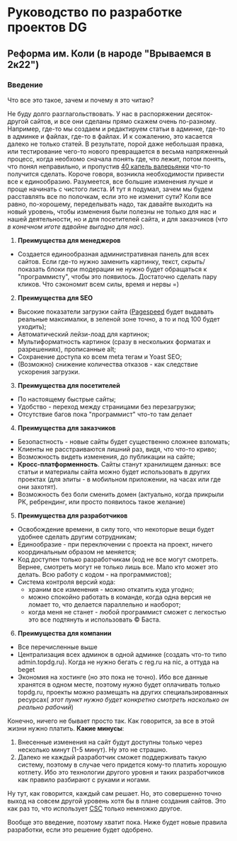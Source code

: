 # Руководство по разработке проектов DG

## Реформа им. Коли (в народе "Врываемся в 2к22")
### Введение
Что все это такое, зачем и почему я это читаю?

Не буду долго разглагольствовать. У нас в распоряжении десяток-другой сайтов, и все они сделаны прямо скажем очень по-разному. Например, где-то мы создаем и редактируем статьи в админке, где-то в админке и файлах, где-то в файлах. И к сожалению, это касается далеко не только статей. В результате, порой даже небольшая правка, или тестирование чего-то нового превращается в весьма напряженный процесс, когда необхомо сначала понять где, что лежит, потом понять, что понял неправильно, и пропустив [40 капель валерьянки](https://www.youtube.com/watch?v=R01W7Lc99Wk) что-то получится сделать. Короче говоря, возникла необходимости привести все к единообразию. Разумеется, все большие изменения лучше и проще начинать с чистого листа. И тут я подумал, зачем мы будем расставлять все по полочкам, если это не изменит сути? Коли все равно, по-хорошему, переделывать надо, так давайте выходить на новый уровень, чтобы изменения были полезны не только для нас и нашей деятельности, но и для посетителей сайта, и для заказчиков (*что в конечном иготе вдвойне выгодно для нас*).

1. **Преимущества для менеджеров**
* Создается единообразная административная панель для всех сайтов. Если где-то нужно заменить картинку, текст, скрыть/показать блоки при moдeрaции не нужно будет обращаться к "программисту", чтобы это появилось. Достаточно сделать пару кликов. Что сэкономит всем силы, время и нервы =)
2. **Преимущества для SEO**
* Высокие показатели загрузки сайта ([Pagespeed](https://developers.google.com/speed/pagespeed/insights/) будет выдавать реальные максималки, в зеленой зоне точно, а то и под 100 будет уходить);
* Автоматический лейзи-лоад для картинок;
* Мультиформатность картинок (сразу в нескольких форматах и разрешениях), прописанные alt;
* Сохранение доступа ко всем meta тегам и Yoast SEO;
* (Возможно) снижение количества отказов - как следствие ускорения загрузки.
3. **Преимущества для посетителей**
* По настоящему быстрые сайты;
* Удобство - переход между страницами без перезагрузки;
* Отсутствие багов пока "программист" что-то там делает
4. **Преимущества для заказчиков**
* Безопастность - новые сайты будет существенно сложнее взломать;
* Клиенты не расстраиваются лишний раз, видя, что что-то криво;
* Возможность видеть изменения, до публикации на сайте;
* **Кросс-платформенность**. Сайты станут хранилищем данных: все статьи и материалы сайта можно будет использовать в других проектах (для элиты - в мобильном приложении, на часах или где они захотят).
* Возможность без боли сменить домен (актуально, когда прикрыли РК, ребрендинг, или просто появилось такое желание)
5. **Преимущества для разработчиков**
* Освобождение времени, в силу того, что некоторые вещи будет удобнее сделать другим сотрудникам;
* Единообразие - при переключении с проекта на проект, ничего координальным образом не меняется;
* Код доступен только разработчикам (код не все могут смотреть. Вернее, смотреть могут не только лишь все. Мало кто может это делать. Всю работу с кодом - на программистов);
* Система контроля версий кода:
  * храним все изменения - можно откатить куда угодно;
  * можно спокойно работать в команде, когда одна версия не ломает то, что делается параллельно и наоборот;
  * когда меня не станет - любой программист сможет с легкостью это все подтянуть и использовать &copy; Баста.
6. **Преимущества для компании**
* Все перечисленные выше
* Централизация всех админок в одной админке (создать что-то типо admin.topdg.ru). Когда не нужно бегать с reg.ru на nic, а оттуда на beget
* Экономия на хостинге (но это пока не точно). Ибо все данные хранятся в одном месте, поэтому нужно будет оплачивать только topdg.ru, проекты можно размещать на других специальзированных ресурсах( *этот пункт нужно будет конкретно смотреть насколько он реально рабочий*)

Конечно, ничего не бывает просто так. Как говорится, за все в этой жизни нужно платить. **Какие минусы**:
1. Внесенные изменения на сайт будут доступны только через несколько минут (1-5 минут). Ну это не страшно.
2. Далеко не каждый разработчик сможет поддерживать такую систему, поэтому в случае чего придется кому-то платить хорошую котлету. Ибо это технологии другого уровня и таких разработчиков как правило разбирают с руками и ногами.

Ну тут, как говорится, каждый сам решает. Но, это совершенно точно выход на совсем другой уровень хотя бы в плане создания сайтов. Это как раз то, что использует [CSC](https://cscpharma.ru/) только немножко другое.

Вообще это введение, поэтому хватит пока. Ниже будет новые правила разработки, если это решение будет одобрено.